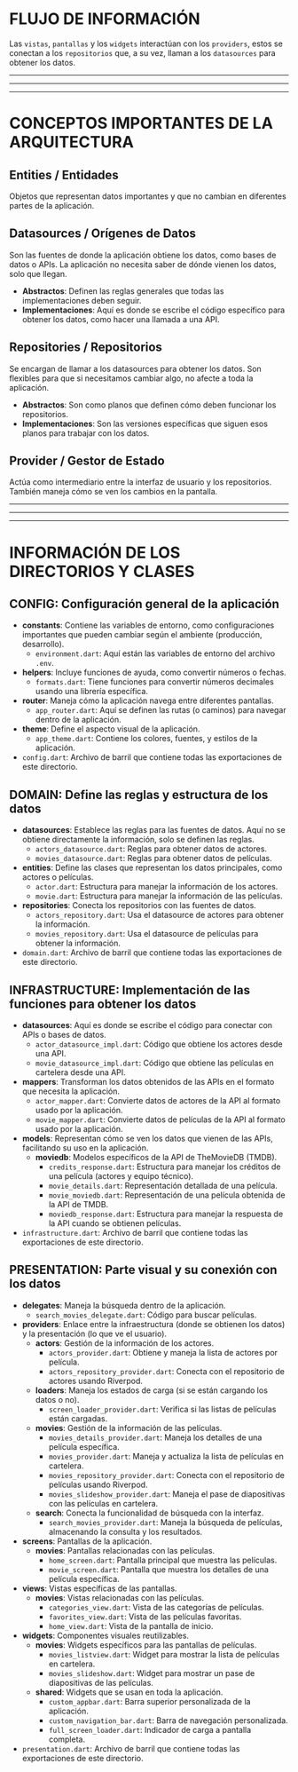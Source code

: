 # FLUJO DE INFORMACIÓN

Las `vistas`, `pantallas` y los `widgets` interactúan con los `providers`, estos se conectan a los `repositorios` que, a su vez, llaman a los `datasources` para obtener los datos.

---

---

---

# CONCEPTOS IMPORTANTES DE LA ARQUITECTURA

## Entities / Entidades

Objetos que representan datos importantes y que no cambian en diferentes partes de la aplicación.

## Datasources / Orígenes de Datos

Son las fuentes de donde la aplicación obtiene los datos, como bases de datos o APIs. La aplicación no necesita saber de dónde vienen los datos, solo que llegan.

- **Abstractos**: Definen las reglas generales que todas las implementaciones deben seguir.
- **Implementaciones**: Aquí es donde se escribe el código específico para obtener los datos, como hacer una llamada a una API.

## Repositories / Repositorios

Se encargan de llamar a los datasources para obtener los datos. Son flexibles para que si necesitamos cambiar algo, no afecte a toda la aplicación.

- **Abstractos**: Son como planos que definen cómo deben funcionar los repositorios.
- **Implementaciones**: Son las versiones específicas que siguen esos planos para trabajar con los datos.

## Provider / Gestor de Estado

Actúa como intermediario entre la interfaz de usuario y los repositorios. También maneja cómo se ven los cambios en la pantalla.

---

---

---

# INFORMACIÓN DE LOS DIRECTORIOS Y CLASES

## CONFIG: Configuración general de la aplicación

- **constants**: Contiene las variables de entorno, como configuraciones importantes que pueden cambiar según el ambiente (producción, desarrollo).
  - `environment.dart`: Aquí están las variables de entorno del archivo `.env`.
- **helpers**: Incluye funciones de ayuda, como convertir números o fechas.
  - `formats.dart`: Tiene funciones para convertir números decimales usando una librería específica.
- **router**: Maneja cómo la aplicación navega entre diferentes pantallas.
  - `app_router.dart`: Aquí se definen las rutas (o caminos) para navegar dentro de la aplicación.
- **theme**: Define el aspecto visual de la aplicación.
  - `app_theme.dart`: Contiene los colores, fuentes, y estilos de la aplicación.
- `config.dart`: Archivo de barril que contiene todas las exportaciones de este directorio.

## DOMAIN: Define las reglas y estructura de los datos

- **datasources**: Establece las reglas para las fuentes de datos. Aquí no se obtiene directamente la información, solo se definen las reglas.
  - `actors_datasource.dart`: Reglas para obtener datos de actores.
  - `movies_datasource.dart`: Reglas para obtener datos de películas.
- **entities**: Define las clases que representan los datos principales, como actores o películas.
  - `actor.dart`: Estructura para manejar la información de los actores.
  - `movie.dart`: Estructura para manejar la información de las películas.
- **repositories**: Conecta los repositorios con las fuentes de datos.
  - `actors_repository.dart`: Usa el datasource de actores para obtener la información.
  - `movies_repository.dart`: Usa el datasource de películas para obtener la información.
- `domain.dart`: Archivo de barril que contiene todas las exportaciones de este directorio.

## INFRASTRUCTURE: Implementación de las funciones para obtener los datos

- **datasources**: Aquí es donde se escribe el código para conectar con APIs o bases de datos.
  - `actor_datasource_impl.dart`: Código que obtiene los actores desde una API.
  - `movie_datasource_impl.dart`: Código que obtiene las películas en cartelera desde una API.
- **mappers**: Transforman los datos obtenidos de las APIs en el formato que necesita la aplicación.
  - `actor_mapper.dart`: Convierte datos de actores de la API al formato usado por la aplicación.
  - `movie_mapper.dart`: Convierte datos de películas de la API al formato usado por la aplicación.
- **models**: Representan cómo se ven los datos que vienen de las APIs, facilitando su uso en la aplicación.
  - **moviedb**: Modelos específicos de la API de TheMovieDB (TMDB).
    - `credits_response.dart`: Estructura para manejar los créditos de una película (actores y equipo técnico).
    - `movie_details.dart`: Representación detallada de una película.
    - `movie_moviedb.dart`: Representación de una película obtenida de la API de TMDB.
    - `moviedb_response.dart`: Estructura para manejar la respuesta de la API cuando se obtienen películas.
- `infrastructure.dart`: Archivo de barril que contiene todas las exportaciones de este directorio.

## PRESENTATION: Parte visual y su conexión con los datos

- **delegates**: Maneja la búsqueda dentro de la aplicación.
  - `search_movies_delegate.dart`: Código para buscar películas.
- **providers**: Enlace entre la infraestructura (donde se obtienen los datos) y la presentación (lo que ve el usuario).
  - **actors**: Gestión de la información de los actores.
    - `actors_provider.dart`: Obtiene y maneja la lista de actores por película.
    - `actors_repository_provider.dart`: Conecta con el repositorio de actores usando Riverpod.
  - **loaders**: Maneja los estados de carga (si se están cargando los datos o no).
    - `screen_loader_provider.dart`: Verifica si las listas de películas están cargadas.
  - **movies**: Gestión de la información de las películas.
    - `movies_details_provider.dart`: Maneja los detalles de una película específica.
    - `movies_provider.dart`: Maneja y actualiza la lista de películas en cartelera.
    - `movies_repository_provider.dart`: Conecta con el repositorio de películas usando Riverpod.
    - `movies_slideshow_provider.dart`: Maneja el pase de diapositivas con las películas en cartelera.
  - **search**: Conecta la funcionalidad de búsqueda con la interfaz.
    - `search_movies_provider.dart`: Maneja la búsqueda de películas, almacenando la consulta y los resultados.
- **screens**: Pantallas de la aplicación.
  - **movies**: Pantallas relacionadas con las películas.
    - `home_screen.dart`: Pantalla principal que muestra las películas.
    - `movie_screen.dart`: Pantalla que muestra los detalles de una película específica.
- **views**: Vistas específicas de las pantallas.
  - **movies**: Vistas relacionadas con las películas.
    - `categories_view.dart`: Vista de las categorías de películas.
    - `favorites_view.dart`: Vista de las películas favoritas.
    - `home_view.dart`: Vista de la pantalla de inicio.
- **widgets**: Componentes visuales reutilizables.
  - **movies**: Widgets específicos para las pantallas de películas.
    - `movies_listview.dart`: Widget para mostrar la lista de películas en cartelera.
    - `movies_slideshow.dart`: Widget para mostrar un pase de diapositivas de las películas.
  - **shared**: Widgets que se usan en toda la aplicación.
    - `custom_appbar.dart`: Barra superior personalizada de la aplicación.
    - `custom_navigation_bar.dart`: Barra de navegación personalizada.
    - `full_screen_loader.dart`: Indicador de carga a pantalla completa.
- `presentation.dart`: Archivo de barril que contiene todas las exportaciones de este directorio.
